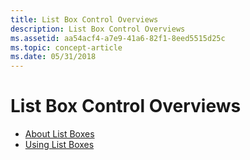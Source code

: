 ```yaml
---
title: List Box Control Overviews
description: List Box Control Overviews
ms.assetid: aa54acf4-a7e9-41a6-82f1-8eed5515d25c
ms.topic: concept-article
ms.date: 05/31/2018
---
```


# List Box Control Overviews

-   [About List Boxes](about-list-boxes.md)
-   [Using List Boxes](using-list-boxes.md)

 

 




